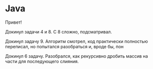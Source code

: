 # Java
Привет!

Докинул задачи 4 и 8.
С 8 сложно, подсматривал.

Докинул задачу 9. Алгоритм смотрел, код практически полностью переписал, но попытался разобраться и, вроде бы, пон

Докинул 6 задачу. Разобрался, как рекурсивно дробить массив на части для последующего слияния.
